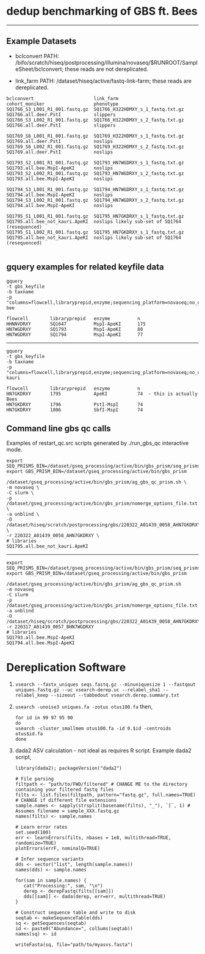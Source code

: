 # dedup benchmarking of GBS ft. Bees

---

## Example Datasets

- bclconvert PATH: /bifo/scratch/hiseq/postprocessing/illumina/novaseq/$RUNROOT/SampleSheet/bclconvert; these reads are not dereplicated.
 
- link_farm PATH: /dataset/hiseq/active/fastq-link-farm; these reads are dereplicated.

```
bclconvert                      link_farm                          cohort_moniker                  phenotype
SQ1766_S3_L001_R1_001.fastq.gz  SQ1766_H322HDMXY_s_1_fastq.txt.gz  SQ1766.all.deer.PstI            slippers
SQ1766_S3_L002_R1_001.fastq.gz  SQ1766_H322HDMXY_s_2_fastq.txt.gz  SQ1766.all.deer.PstI            slippers

SQ1769_S6_L001_R1_001.fastq.gz  SQ1769_H322HDMXY_s_1_fastq.txt.gz  SQ1769.all.deer.PstI            noslips
SQ1769_S6_L002_R1_001.fastq.gz  SQ1769_H322HDMXY_s_2_fastq.txt.gz  SQ1769.all.deer.PstI            noslips

SQ1793_S2_L001_R1_001.fastq.gz  SQ1793_HN7WGDRXY_s_1_fastq.txt.gz  SQ1793.all.bee.MspI-ApeKI       noslips
SQ1793_S2_L002_R1_001.fastq.gz  SQ1793_HN7WGDRXY_s_2_fastq.txt.gz  SQ1793.all.bee.MspI-ApeKI       noslips

SQ1794_S3_L001_R1_001.fastq.gz  SQ1794_HN7WGDRXY_s_1_fastq.txt.gz  SQ1794.all.bee.MspI-ApeKI       noslips
SQ1794_S3_L002_R1_001.fastq.gz  SQ1794_HN7WGDRXY_s_2_fastq.txt.gz  SQ1794.all.bee.MspI-ApeKI       noslips

SQ1795_S1_L001_R1_001.fastq.gz  SQ1795_HN7GKDRXY_s_1_fastq.txt.gz  SQ1795.all.bee_not_kauri.ApeKI  noslips likely sub-set of SQ1764 (resequenced)
SQ1795_S1_L002_R1_001.fastq.gz  SQ1795_HN7GKDRXY_s_1_fastq.txt.gz  SQ1795.all.bee_not_kauri.ApeKI  noslips likely sub-set of SQ1764 (resequenced)


```
## gquery examples for related keyfile data
```
gquery
-t gbs_keyfile
-b taxname
-p "columns=flowcell,libraryprepid,enzyme;sequencing_platform=novaseq;no_unpivot;group"
bee
```
```
flowcell        libraryprepid   enzyme          n
HHNNVDRXY       SQ1647          MspI-ApeKI      175
HN7WGDRXY       SQ1793          MspI-ApeKI      80
HN7WGDRXY       SQ1794          MspI-ApeKI      77
```
---
```
gquery
-t gbs_keyfile
-b taxname
-p "columns=flowcell,libraryprepid,enzyme;sequencing_platform=novaseq;no_unpivot;group"
kauri
```
```
flowcell        libraryprepid   enzyme          n
HN7GKDRXY       1795            ApeKI           74  - this is actually Bees
HN7GKDRXY       1796            PstI-MspI       74
HN7GKDRXY       1806            SbfI-MspI       74
```
## Command line gbs qc calls

Examples of restart_qc.src scripts generated by ./run_gbs_qc interactive mode.
```
export SEQ_PRISMS_BIN=/dataset/gseq_processing/active/bin/gbs_prism/seq_prisms
export GBS_PRISM_BIN=/dataset/gseq_processing/active/bin/gbs_prism

/dataset/gseq_processing/active/bin/gbs_prism/ag_gbs_qc_prism.sh \
-m novaseq \
-C slurm \
-p /dataset/gseq_processing/active/bin/gbs_prism/nomerge_options_file.txt \
-a unblind \
-O /dataset/hiseq/scratch/postprocessing/gbs/220322_A01439_0058_AHN7GKDRXY \
-r 220322_A01439_0058_AHN7GKDRXY \
# libraries
SQ1795.all.bee_not_kauri.ApeKI
```
---
```
export SEQ_PRISMS_BIN=/dataset/gseq_processing/active/bin/gbs_prism/seq_prisms
export GBS_PRISM_BIN=/dataset/gseq_processing/active/bin/gbs_prism

/dataset/gseq_processing/active/bin/gbs_prism/ag_gbs_qc_prism.sh 
-m novaseq 
-C slurm 
-p /dataset/gseq_processing/active/bin/gbs_prism/nomerge_options_file.txt 
-a unblind 
-O /dataset/hiseq/scratch/postprocessing/gbs/220322_A01439_0058_AHN7GKDRXY 
-r 220317_A01439_0057_BHN7WGDRXY 
# libraries
SQ1793.all.bee.MspI-ApeKI 
SQ1794.all.bee.MspI-ApeKI
```

# Dereplication Software

1. `vsearch --fastx_uniques seqs.fastq.gz --minuniquesize 1 --fastqout uniques.fastq.gz --uc vsearch-derep.uc --relabel_sha1 --relabel_keep --sizeout --tabbedout vsearch.derep.summary.txt`


2. `usearch -unoise3 uniques.fa -zotus otus100.fa`
    then,
    ```
   for id in 99 97 95 90
   do
   usearch -cluster_smallmem otus100.fa -id 0.$id -centroids otus$id.fa
   done
   ```
   
3. dada2 ASV calculation - not ideal as requires R script.
    Example dada2 script,
    ```
    library(dada2); packageVersion("dada2")
    
    # File parsing
    filtpath <- "path/to/FWD/filtered" # CHANGE ME to the directory containing your filtered fastq files
    filts <- list.files(filtpath, pattern="fastq.gz", full.names=TRUE) # CHANGE if different file extensions
    sample.names <- sapply(strsplit(basename(filts), "_"), `[`, 1) # Assumes filename = sample_XXX.fastq.gz
    names(filts) <- sample.names
    
    # Learn error rates
    set.seed(100)
    err <- learnErrors(filts, nbases = 1e8, multithread=TRUE, randomize=TRUE)
    plotErrors(errF, nominalQ=TRUE)
   
    # Infer sequence variants
    dds <- vector("list", length(sample.names))
    names(dds) <- sample.names
   
    for(sam in sample.names) {
       cat("Processing:", sam, "\n")
       derep <- derepFastq(filts[[sam]])
       dds[[sam]] <- dada(derep, err=err, multithread=TRUE)
    }
    
    # Construct sequence table and write to disk
    seqtab <- makeSequenceTable(dds)
    sq <- getSequences(seqtab)
    id <- paste0("Abundance=", colSums(seqtab))
    names(sq) <- id
    
    writeFasta(sq, file="path/to/myasvs.fasta")
   
   ```
